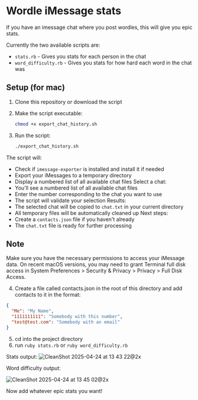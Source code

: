 # Wordle iMessage stats

If you have an imessage chat where you post wordles, this will give you epic stats.

Currently the two available scripts are:
- `stats.rb` - Gives you stats for each person in the chat
- `word_difficulty.rb` - Gives you stats for how hard each word in the chat was

## Setup (for mac)

1. Clone this repository or download the script
2. Make the script executable:
   ```bash
   chmod +x export_chat_history.sh
   ```

3. Run the script:
   ```bash
   ./export_chat_history.sh
   ```
The script will:
   - Check if `imessage-exporter` is installed and install it if needed
   - Export your iMessages to a temporary directory
   - Display a numbered list of all available chat files
Select a chat:
   - You'll see a numbered list of all available chat files
   - Enter the number corresponding to the chat you want to use
   - The script will validate your selection
Results:
   - The selected chat will be copied to `chat.txt` in your current directory
   - All temporary files will be automatically cleaned up
Next steps:
   - Create a `contacts.json` file if you haven't already
   - The `chat.txt` file is ready for further processing

## Note

Make sure you have the necessary permissions to access your iMessage data. On recent macOS versions, you may need to grant Terminal full disk access in System Preferences > Security & Privacy > Privacy > Full Disk Access.

4. Create a file called contacts.json in the root of this directory and add contacts to it in the format:
```json
{
  "Me": "My Name",
  "1111111111": "Somebody with this number",
  "test@test.com": "Somebody with an email"
}
```

5. cd into the project directory
6. run `ruby stats.rb` or `ruby word_difficulty.rb`

Stats output: 
![CleanShot 2025-04-24 at 13 43 22@2x](https://github.com/user-attachments/assets/8249a5ed-4dbd-4715-8099-fbc2ea4f3de8)


Word difficulty output: 

![CleanShot 2025-04-24 at 13 45 02@2x](https://github.com/user-attachments/assets/2fa62fcb-b9ba-4198-a084-514175964822)

Now add whatever epic stats you want!

